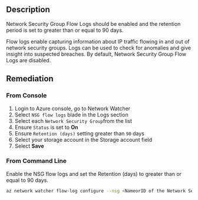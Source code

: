 ## Description

Network Security Group Flow Logs should be enabled and the retention period is set to greater than or equal to 90 days.

Flow logs enable capturing information about IP traffic flowing in and out of network security groups. Logs can be used to check for anomalies and give insight into suspected breaches. By default, Network Security Group Flow Logs are disabled.

## Remediation

### From Console

  1. Login to Azure console, go to Network Watcher
  2. Select `NSG flow logs` blade in the Logs section
  3. Select each `Network Security Group`from the list
  4. Ensure `Status` is set to **On**
  5. Ensure `Retention (days)` setting greater than `90` days
  6. Select your storage account in the Storage account field
  7. Select **Save**

### From Command Line

Enable the NSG flow logs and set the Retention (days) to greater than or equal to 90 days.

```bash
az network watcher flow-log configure --nsg <NameorID of the Network SecurityGroup> --enabled true --resource-group <resourceGroupName> --retention 91 -- storage-account <NameorID of the storage account to save flow logs>
```
